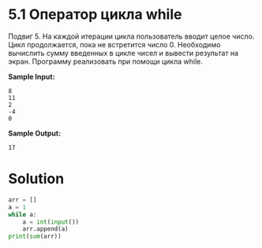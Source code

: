 # 5.1 Оператор цикла while
Подвиг 5. На каждой итерации цикла пользователь вводит целое число. Цикл продолжается, пока не встретится число 0. Необходимо вычислить сумму введенных в цикле чисел и вывести результат на экран. Программу реализовать при помощи цикла while.

**Sample Input:**
```
8
11
2
-4
0
```
**Sample Output:**
```
17
```

# Solution
```python
arr = []
a = 1
while a:
    a = int(input())
    arr.append(a)
print(sum(arr))
```